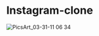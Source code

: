 # Instagram-clone
![PicsArt_03-31-11 06 34](https://user-images.githubusercontent.com/69583217/161418591-639e6ac9-2c5a-440f-b29c-14a234beb390.jpg)
